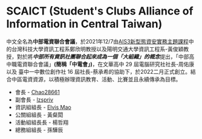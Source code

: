 # SCAICT (Student's Clubs Alliance of Information in Central Taiwan)
中文全名為**中部電資聯合會議**，於2021年12/7由[AIS3新型態資安實務主題課程](https://ais3.org/)中的台灣科技大學資訊工程系鄭欣明教授以及陽明交通大學資訊工程系-黃俊穎教授，對於將***中部所有資訊社團聯合起來成為一個「大組織」的概念***提出，「中部高中職電資聯合會議」**(簡稱「中電會」)**，在文華高中 29 屆電腦研究社社長-周佑康 以及 臺中一中數位創作社 16 屆社長-蔡承希的協助下，於2022二月正式創立。結合中區電資資源，以積極辦理資訊教育、活動、比賽並且永續傳承為目標。

* 會長 - [Chao28661](https://github.com/Charlie28661)
* 副會長 - [lzspriv](https://github.com/lzspriv)
* 資訊組組長 - [Elvis Mao](https://github.com/Edit-Mr)
* 公關組組長 - 黃粲閎
* 活動組組長長 - 楊哲翔
* 總務組組長 - 孫驊辰

